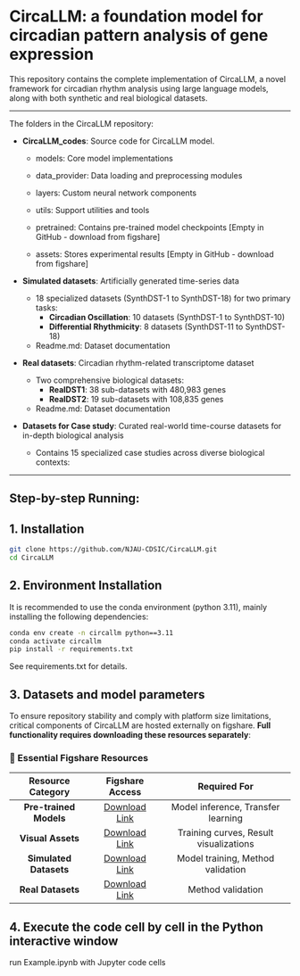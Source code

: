 # CircaLLM: a foundation model for circadian pattern analysis of gene expression

This repository contains the complete implementation of CircaLLM, a novel framework for circadian rhythm analysis using large language models, along with both synthetic and real biological datasets.

---

The folders in the CircaLLM repository:

- **CircaLLM_codes**: Source code for CircaLLM model.
  
  - models: Core model implementations
  
  - data_provider: Data loading and preprocessing modules
  
  - layers: Custom neural network components
  
  - utils: Support utilities and tools

  - pretrained: Contains pre-trained model checkpoints [Empty in GitHub - download from figshare]

  - assets: Stores experimental results [Empty in GitHub - download from figshare]

- **Simulated datasets**: Artificially generated time-series data
  - 18 specialized datasets (SynthDST-1 to SynthDST-18) for two primary tasks:
    - **Circadian Oscillation**: 10 datasets (SynthDST-1 to SynthDST-10)
    - **Differential Rhythmicity**: 8 datasets (SynthDST-11 to SynthDST-18)
  - Readme.md: Dataset documentation

- **Real datasets**: Circadian rhythm-related transcriptome dataset
  - Two comprehensive biological datasets:
    - **RealDST1**: 38 sub-datasets with 480,983 genes
    - **RealDST2**: 19 sub-datasets with 108,835 genes
  - Readme.md: Dataset documentation
 
- **Datasets for Case study**: Curated real-world time-course datasets for in-depth biological analysis  
  - Contains 15 specialized case studies across diverse biological contexts:

---

## **Step-by-step Running:**

## 1. Installation

```bash
git clone https://github.com/NJAU-CDSIC/CircaLLM.git
cd CircaLLM
```

## 2. Environment Installation

It is recommended to use the conda environment (python 3.11), mainly installing the following dependencies:

```bash
conda env create -n circallm python==3.11
conda activate circallm
pip install -r requirements.txt
```

See requirements.txt for details.

## 3. Datasets and model parameters

To ensure repository stability and comply with platform size limitations, critical components of CircaLLM are hosted externally on figshare. **Full functionality requires downloading these resources separately**:

### 🔗 Essential Figshare Resources

| Resource Category | Figshare Access | Required For |
|:-----------------:|:---------------:|:------------:|
| **Pre-trained Models** | [Download Link](https://figshare.com/s/625915ef49abac604d76) | Model inference, Transfer learning |
| **Visual Assets** | [Download Link](https://figshare.com/s/625915ef49abac604d76) | Training curves, Result visualizations |
| **Simulated Datasets** | [Download Link](https://figshare.com/s/625915ef49abac604d76) | Model training, Method validation |
| **Real Datasets** | [Download Link](https://figshare.com/s/625915ef49abac604d76) |  Method validation |

## 4.  Execute the code cell by cell in the Python interactive window
  
run Example.ipynb with Jupyter code cells
